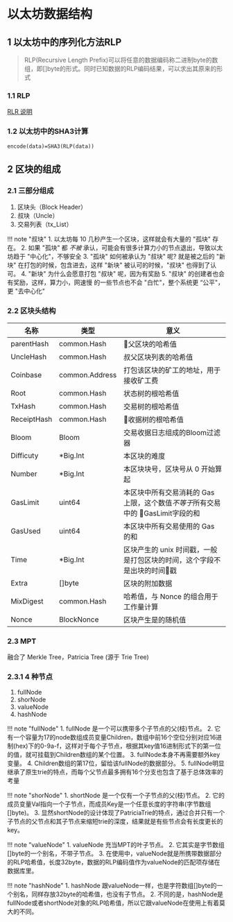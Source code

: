 # 以太坊数据结构

## 1 以太坊中的序列化方法RLP

>RLP(Recursive Length Prefix)可以将任意的数据编码称二进制byte的数组，即[]byte的形式。同时已知数据的RLP编码结果，可以求出其原来的形式

### 1.1 RLP
[RLR 说明](https://github.com/ethereum/wiki/wiki/RLP)

### 1.2 以太坊中的SHA3计算

```
encode(data)=SHA3(RLP(data))
```

## 2 区块的组成

### 2.1 三部分组成

1. 区块头（Block Header）
2. 叔块（Uncle）
3. 交易列表（tx_List）

!!! note "叔块"
    1. 以太坊每 10 几秒产生一个区块，这样就会有大量的 "孤块" 存在。
    2. 如果 "孤块" 都 *不被* 承认，可能会有很多计算力小的节点退出，导致以太坊趋于 "中心化"，不够安全
    3. "孤块" 如何被承认为 "叔块" 呢? 就是被之后的 "新块" 在打包的时候，包含进去，这样 "新块" 被认可的时候，"叔块" 也得到了认可。
    4. "新块" 为什么会愿意打包 "叔块" 呢，因为有奖励
    5. "叔块" 的创建者也会有奖励，这样，算力小，网速慢 的一些节点也不会 "白忙"，整个系统更 “公平"，更 "去中心化"

### 2.2 区块头结构

|    名称     |      类型      |                                      意义                                      |
| ----------- | -------------- | ------------------------------------------------------------------------------ |
| parentHash  | common.Hash    | 父区块的哈希值                                                                 |
| UncleHash   | common.Hash    | 叔父区块列表的哈希值                                                           |
| Coinbase    | common.Address | 打包该区块的矿工的地址，用于接收矿工费                                         |
| Root        | common.Hash    | 状态树的根哈希值                                                               |
| TxHash      | common.Hash    | 交易树的根哈希值                                                               |
| ReceiptHash | common.Hash    | 收据树的根哈希值                                                               |
| Bloom       | Bloom          | 交易收据日志组成的Bloom过滤器                                                  |
| Difficuty   | *Big.Int       | 本区块的难度                                                                   |
| Number      | *Big.Int       | 本区块块号，区块号从 0 开始算起                                                |
| GasLimit    | uint64         | 本区块中所有交易消耗的 Gas 上限，这个数值*不等于*所有交易中的 GasLimit字段的和 |
| GasUsed     | uint64         | 本区块中所有交易使用的 Gas 的和                                                |
| Time        | *Big.Int       | 区块产生的 unix 时间戳，一般是打包区块的时间，这个字段不是出块的时间戳         |
| Extra       | []byte         | 区块的附加数据                                                                 |
| MixDigest   | common.Hash    | 哈希值，与 Nonce 的组合用于工作量计算                                          |
| Nonce       | BlockNonce     | 区块产生是的随机值                                                             |

### 2.3 MPT

融合了 Merkle Tree，Patricia Tree (源于 Trie Tree)

### 2.3.1 4 种节点

1. fullNode
2. shorNode
3. valueNode
4. hashNode

!!! note "fullNode"
    1. fullNode 是一个可以携带多个子节点的父(枝)节点。
    2. 它有一个容量为17的node数组成员变量Children，数组中前16个空位分别对应16进制(hex)下的0-9a-f，这样对于每个子节点，根据其key值16进制形式下的第一位的值，就可挂载到Children数组的某个位置。
    3. fullNode本身不再需要额外key变量。
    4. Children数组的第17位，留给该fullNode的数据部分。
    5. fullNode明显继承了原生trie的特点，而每个父节点最多拥有16个分支也包含了基于总体效率的考量

!!! note "shorNode"
    1. shortNode 是一个仅有一个子节点的父(枝)节点。
    2. 它的成员变量Val指向一个子节点，而成员Key是一个任意长度的字符串(字节数组[]byte)。
    3. 显然shortNode的设计体现了PatriciaTrie的特点，通过合并只有一个子节点的父节点和其子节点来缩短trie的深度，结果就是有些节点会有长度更长的key。

!!! note "valueNode"
    1. valueNode 充当MPT的叶子节点。
    2. 它其实是字节数组[]byte的一个别名，不带子节点。
    3. 在使用中，valueNode就是所携带数据部分的RLP哈希值，长度32byte，数据的RLP编码值作为valueNode的匹配项存储在数据库里。

!!! note "hashNode"
    1. hashNode 跟valueNode一样，也是字符数组[]byte的一个别名，同样存放32byte的哈希值，也没有子节点。
    2. 不同的是，hashNode是fullNode或者shortNode对象的RLP哈希值，所以它跟valueNode在使用上有着莫大的不同。

